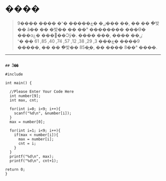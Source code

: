 # ���� 

> 9���� ���� �ٸ� �ڿ����� �־��� ��, �̵� �� �ִ밪�� ã�� �� �ִ밪�� �� ��° �������� ���ϴ� ���α׷��� �ۼ��Ͻÿ�. 
���� ���, ���� �ٸ� 9���� �ڿ��� 3, 29, 38, 12, 57, 74, 40, 85, 61 �� �־�����, �̵� �� �ִ밪�� 85�̰�, 
�� ���� 8��° ���̴�.

-----------------------------------------------------------------------------------

<pre><code>
## Ǯ��

#include <stdio.h>

int main() {

  //Please Enter Your Code Here
  int number[9];
  int max, cnt;

  for(int i=0; i<9; i++){
    scanf("%d\n", &number[i]);
  }
  max = number[0];

  for(int i=1; i<9; i++){
    if(max < number[i]){
      max = number[i];
      cnt = i;
    }
  }
  printf("%d\n", max);
  printf("%d\n", cnt+1);
  
return 0;
}
</code></pre>